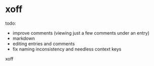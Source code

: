 xoff
====

todo:

- improve comments (viewing just a few comments under an entry)
- markdown
- editing entries and comments
- fix naming inconsistency and needless context keys

xoff
